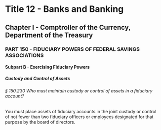 
# Title 12 - Banks and Banking
## Chapter I - Comptroller of the Currency, Department of the Treasury
### PART 150 - FIDUCIARY POWERS OF FEDERAL SAVINGS ASSOCIATIONS
#### Subpart B - Exercising Fiduciary Powers
##### Custody and Control of Assets
###### § 150.230 Who must maintain custody or control of assets in a fiduciary account?

You must place assets of fiduciary accounts in the joint custody or control of not fewer than two fiduciary officers or employees designated for that purpose by the board of directors.
